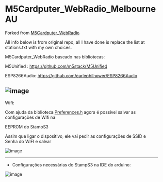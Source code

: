 
# M5Cardputer_WebRadio_MelbourneAU

Forked from [M5Cardputer_WebRadio](https://github.com/cyberwisk/M5Cardputer_WebRadio/tree/main)

All info below is from original repo, all I have done is replace the list at stations.txt with my own choices. 

M5Cardputer_WebRadio baseado nas bibliotecas: 

M5Unified : https://github.com/m5stack/M5Unified 

ESP8266Audio: https://github.com/earlephilhower/ESP8266Audio


![image](https://github.com/cyberwisk/M5Cardputer_WebRadio/assets/3136312/9bd48f53-334c-43c1-8226-1ece040430c5)
----
Wifi:

Com ajuda da biblioteca [Preferences.h](https://github.com/espressif/arduino-esp32/tree/master/libraries/Preferences) agora é possivel salvar as configurações de Wifi na 

EEPROM do StamoS3

Assim que ligar o dispositivo, ele vai pedir as configurações de SSID e Senha do WIFI e salvar 

![image](https://github.com/cyberwisk/M5Cardputer_WebRadio/assets/3136312/531dfc77-a9b6-4a27-82ec-f0d6eeed2621)

---------------
* Configurações necessárias do StampS3 na IDE do arduino:
  
![image](https://github.com/cyberwisk/M5Cardputer_WebRadio/assets/3136312/2375b33f-d776-4845-a629-5c7429b8813e)

